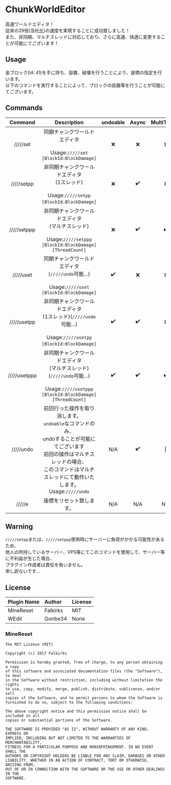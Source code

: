 # ChunkWorldEditor

高速ワールドエディタ！    
従来の29倍(当社比)の速度を実現することに成功致しました！    
また、非同期、マルチスレッドに対応しており、さらに高速、快適に変更することが可能にてございます！    

## Usage
金ブロック(Id: 41)を手に持ち、設置、破壊を行うことにより、座標の指定を行います。    
以下のコマンドを実行することによって、ブロックの設置等を行うことが可能にてございます。

## Commands

|Command|Description|undoable|Async|MultiThread|
|:---:|:---:|:---:|:---:|:---:|
|/////set|同期チャンクワールドエディタ<br><br>Usage:`/////set [BlockId:BlockDamage]`|❌|❌|❌|
|/////setpp|非同期チャンクワールドエディタ<br>(1スレッド)<br><br>Usage:`/////setpp [BlockId:BlockDamage]`️️|❌|✔️|❌|
|/////setppp|非同期チャンクワールドエディタ<br>(マルチスレッド)<br><br>Usage:`/////setppp [BlockId:BlockDamage] [ThreadCount]`|❌|✔️|✔️|
|/////uset|同期チャンクワールドエディタ<br>(`/////undo`可能...)<br><br>Usage:`/////uset [BlockId:BlockDamage]`|✔️|❌|❌|
|/////usetpp|非同期チャンクワールドエディタ<br>(1スレッド)(`/////undo`可能...)<br><br>Usage:`/////usetpp [BlockId:BlockDamage]`️️|✔️|✔️|❌|
|/////usetppp|非同期チャンクワールドエディタ<br>(マルチスレッド)(`/////undo`可能...)<br><br>Usage:`/////usetppp [BlockId:BlockDamage] [ThreadCount]`|✔️|✔️|✔️|
|/////undo|前回行った操作を取り消します。<br>`undoable`なコマンドのみ、<br>undoすることが可能にてございます<br>前回の操作はマルチスレッドの場合、<br>このコマンドはマルチスレッドにて動作いたします。<br>Usage:`/////undo`|N/A|✔️|🔺|
|/////e|座標をリセット致します。|N/A|N/A|N/A|

## Warning
`/////setpp`または、`/////setppp`使用時にサーバーに負荷がかかる可能性があるため、    
他人の所持しているサーバー、VPS等にてこのコマンドを使用して、サーバー等に不利益が生じた場合、    
プラグイン作成者は責任を負いません。        
申し訳ないです...

## License

Plugin Name|Author|License|
|:---|:---|:---|
|MineReset|Falkirks|MIT|
|WEdit|Gonbe34|None|

### MineReset

```
The MIT License (MIT)

Copyright (c) 2017 Falkirks

Permission is hereby granted, free of charge, to any person obtaining a copy
of this software and associated documentation files (the "Software"), to deal
in the Software without restriction, including without limitation the rights
to use, copy, modify, merge, publish, distribute, sublicense, and/or sell
copies of the Software, and to permit persons to whom the Software is
furnished to do so, subject to the following conditions:

The above copyright notice and this permission notice shall be included in all
copies or substantial portions of the Software.

THE SOFTWARE IS PROVIDED "AS IS", WITHOUT WARRANTY OF ANY KIND, EXPRESS OR
IMPLIED, INCLUDING BUT NOT LIMITED TO THE WARRANTIES OF MERCHANTABILITY,
FITNESS FOR A PARTICULAR PURPOSE AND NONINFRINGEMENT. IN NO EVENT SHALL THE
AUTHORS OR COPYRIGHT HOLDERS BE LIABLE FOR ANY CLAIM, DAMAGES OR OTHER
LIABILITY, WHETHER IN AN ACTION OF CONTRACT, TORT OR OTHERWISE, ARISING FROM,
OUT OF OR IN CONNECTION WITH THE SOFTWARE OR THE USE OR OTHER DEALINGS IN THE
SOFTWARE.
```
